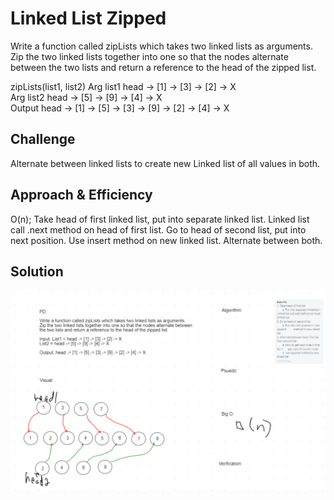 # Linked List Zipped
<!-- Short summary or background information -->
Write a function called zipLists which takes two linked lists as arguments.
Zip the two linked lists together into one so that the nodes alternate between the two lists and return a reference to the head of the zipped list.


zipLists(list1, list2)
Arg list1
head -> [1] -> [3] -> [2] -> X	
Arg list2
head -> [5] -> [9] -> [4] -> X	
Output
head -> [1] -> [5] -> [3] -> [9] -> [2] -> [4] -> X
 
## Challenge
<!-- Description of the challenge -->
Alternate between linked lists to create new Linked list of all values in both.

## Approach & Efficiency
<!-- What approach did you take? Why? What is the Big O space/time for this approach? -->
O(n);
Take head of first linked list, put into separate linked list. Linked list call .next method on head of first list.
Go to head of second list, put into next position. Use insert method on new linked list.
Alternate between both.


## Solution
<!-- Embedded whiteboard image -->
![LL Zip](assets/llZip.png)